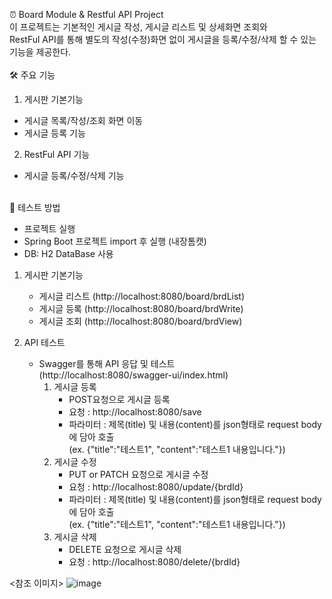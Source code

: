 ⏰ Board Module & Restful API Project<br/>
이 프로젝트는 기본적인 게시글 작성, 게시글 리스트 및 상세화면 조회와<br/>
RestFul API를 통해 별도의 작성(수정)화면 없이 게시글을 등록/수정/삭제 할 수 있는 기능을 제공한다.
<br/><br/>
🛠 주요 기능

 1. 게시판 기본기능
   - 게시글 목록/작성/조회 화면 이동
   - 게시글 등록 기능

 2. RestFul API 기능
   - 게시글 등록/수정/삭제 기능
<br/>
🧪 테스트 방법

 - 프로젝트 실행
 - Spring Boot 프로젝트 import 후 실행 (내장톰캣)
 - DB: H2 DataBase 사용
   
 1. 게시판 기본기능
    - 게시글 리스트 (http://localhost:8080/board/brdList)
    - 게시글 등록 (http://localhost:8080/board/brdWrite)
    - 게시글 조회 (http://localhost:8080/board/brdView)

 2. API 테스트
    - Swagger를 통해 API 응답 및 테스트<br/>
      (http://localhost:8080/swagger-ui/index.html)
      1) 게시글 등록
         - POST요청으로 게시글 등록
         - 요청 : http://localhost:8080/save
         - 파라미터 : 제목(title) 및 내용(content)를 json형태로 request body에 담아 호출<br/>
           (ex. {"title":"테스트1", "content":"테스트1 내용입니다."})
      3) 게시글 수정
         - PUT or PATCH 요청으로 게시글 수정
         - 요청 : http://localhost:8080/update/{brdId}
         - 파라미터 : 제목(title) 및 내용(content)를 json형태로 request body에 담아 호출<br/>
           (ex. {"title":"테스트1", "content":"테스트1 내용입니다."})
      5) 게시글 삭제
         - DELETE 요청으로 게시글 삭제
         - 요청 : http://localhost:8080/delete/{brdId}

<참조 이미지>
    ![image](https://github.com/user-attachments/assets/2f42f3dd-1068-4b24-ae92-1e9cf88a5467)
